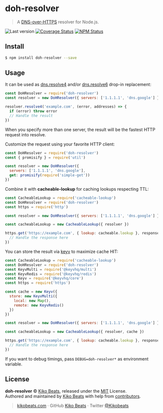 # doh-resolver

> A [DNS-over-HTTPS]([DNS-over-HTTPS](https://en.wikipedia.org/wiki/DNS_over_HTTPS)) resolver for Node.js.

![Last version](https://img.shields.io/github/tag/Kikobeats/doh-resolver.svg?style=flat-square)
[![Coverage Status](https://img.shields.io/coveralls/Kikobeats/doh-resolver.svg?style=flat-square)](https://coveralls.io/github/Kikobeats/doh-resolver)
[![NPM Status](https://img.shields.io/npm/dm/doh-resolver.svg?style=flat-square)](https://www.npmjs.org/package/doh-resolver)

## Install

```bash
$ npm install doh-resolver --save
```

## Usage

It can be used as [dns.resolve4](https://nodejs.org/api/dns.html#dnsresolve4hostname-options-callback) and/or [dns.resolve6](https://nodejs.org/api/dns.html#dnsresolve6hostname-options-callback) drop-in replacement:

```js
const DoHResolver = require('doh-resolver')
const resolver = new DoHResolver({ servers: ['1.1.1.1', 'dns.google'] })

resolver.resolve4('example.com', (error, addresses) => {
  if (error) throw error
  // Handle the result
})
```

When you specify more than one server, the result will be the fastest HTTP request into resolve.

Customize the request using your favorite HTTP client:

```js
const DoHResolver = require('doh-resolver')
const { promisify } = require('util')

const resolver = new DoHResolver({
  servers: ['1.1.1.1', 'dns.google'],
  get: promisify(require('simple-get'))
})
```

Combine it with **cacheable-lookup** for caching lookups respecting TTL:

```js
const CacheableLookup = require('cacheable-lookup')
const DoHResolver = require('doh-resolver')
const https = require('http')

const resolver = new DoHResolver({ servers: ['1.1.1.1', 'dns.google'] })

const cacheableLookup = new CacheableLookup({ resolver })

https.get('https://example.com', { lookup: cacheable.lookup }, response => {
  // Handle the response here
})
```

You can store the result via [keyv](https://keyv.js.org) to maximize cache HIT:

```js
const CacheableLookup = require('cacheable-lookup')
const DoHResolver = require('doh-resolver')
const KeyvMulti = require('@keyvhq/multi')
const KeyvRedis = require('@keyvhq/redis')
const Keyv = require('@keyvhq/core')
const https = require('https')

const cache = new Keyv({
  store: new KeyvMulti({
    local: new Map(),
    remote: new KeyvRedis()
  })
})

const resolver = new DoHResolver({ servers: ['1.1.1.1', 'dns.google'] })

const cacheableLookup = new CacheableLookup({ resolver, cache })

https.get('https://example.com', { lookup: cacheable.lookup }, response => {
  // Handle the response here
})
```

If you want to debug timings, pass `DEBUG=doh-resolver*` as environment variable.

## License

**doh-resolver** © [Kiko Beats](https://kikobeats.com), released under the [MIT](https://github.com/Kikobeats/doh-resolver/blob/master/LICENSE.md) License.<br>
Authored and maintained by [Kiko Beats](https://kikobeats.com) with help from [contributors](https://github.com/Kikobeats/doh-resolver/contributors).

> [kikobeats.com](https://kikobeats.com) · GitHub [Kiko Beats](https://github.com/Kikobeats) · Twitter [@Kikobeats](https://twitter.com/Kikobeats)
